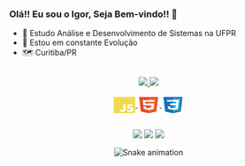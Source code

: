 ### Olá!! Eu sou o Igor, Seja Bem-vindo!! 👋



- 🌱 Estudo Análise e Desenvolvimento de Sistemas na UFPR
- 🚀 Estou em constante Evolução
- 🗺️ Curitiba/PR

##

<div align="center">
  <a href="https://github.com/igornathan20">
  <img height="130em" src="https://github-readme-stats.vercel.app/api?username=igornathan20&show_icons=true&theme=dark&include_all_commits=true&count_private=true"/>
  <img height="130em" src="https://github-readme-stats.vercel.app/api/top-langs/?username=igornathan20&layout=compact&langs_count=7&theme=dark"/>
</div>

<div align="center" style="display: inline_block"><br>
  <img align="center" alt="Igor-Js" height="30" width="40" src="https://raw.githubusercontent.com/devicons/devicon/master/icons/javascript/javascript-plain.svg">
  <img align="center" alt="Igor-HTML" height="30" width="40" src="https://raw.githubusercontent.com/devicons/devicon/master/icons/html5/html5-original.svg">
  <img align="center" alt="Igor-CSS" height="30" width="40" src="https://raw.githubusercontent.com/devicons/devicon/master/icons/css3/css3-original.svg">
  
</div>

##


<div align="center"> 
  
  <a href="https://www.instagram.com/igornathan20/" target="_blank"><img src="https://img.shields.io/badge/-Instagram-%23E4405F?style=for-the-badge&logo=instagram&logoColor=white" target="_blank"></a>
  <a href = "mailto:igornathanlobato19@gmail.com"><img src="https://img.shields.io/badge/-Gmail-%23333?style=for-the-badge&logo=gmail&logoColor=white" target="_blank"></a>
  <a href="https://www.linkedin.com/in/igor-nathan-477508175/" target="_blank"><img src="https://img.shields.io/badge/-LinkedIn-%230077B5?style=for-the-badge&logo=linkedin&logoColor=white" target="_blank"></a> 
 
  ![Snake animation](https://github.com/igornathan20/igornathan20/blob/output/github-contribution-grid-snake.svg)
 
</div>
